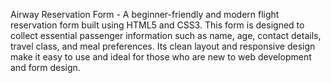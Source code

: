Airway Reservation Form -  A beginner-friendly and modern flight reservation form built using HTML5 and CSS3. 
                           This form is designed to collect essential passenger information such as name, age, contact details, travel class, and meal preferences. 
                           Its clean layout and responsive design make it easy to use and ideal for those who are new to web development and form design.
